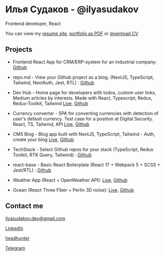 # Илья Судаков - @ilyasudakov
Frontend developer, React

You can view my [resume site](https://ilyasudakov.vercel.app), [portfolio as PDF](https://drive.google.com/file/d/1_5V65DH8ViKQnO1OB_c2cQW1vYQSn7zJ/view?usp=sharing) or [download CV](https://docs.google.com/document/d/1OWPw65Lhx170QKet5bV7iAzCaNx1vZdpeBp07Bs4FxY/edit?usp=sharing)

## Projects

* Frontend React App for CRM/ERP-system for an industrial company: [Github](https://github.com/ilyasudakov/CRM_frontend)

* repo.md - View your Github project as a blog. (NextJS, TypeScript, Tailwind, NextAuth, Jest, RTL) : [Github](https://github.com/ilyasudakov/repo.md)

* Dev Hub - Home page for developers with todos, custom user links, Medium articles by interests. Made with React, Typescript, Redux, Redux-Toolkit, Tailwind [Live](https://devhub.ilyasudakov.vercel.app), [Github](https://github.com/ilyasudakov/dev-hub)

* Currency converter - SPA for converting currencies with detection of user's default currency. Test case for a position at Digital Security. React, TS, Tailwind, API [Live](https://currency-converter-ds.vercel.app/), [Github](https://github.com/ilyasudakov/conversion-test-task-DS)

* CMS Blog - Blog app built with NextJS, TypeScript, Tailwind - Auth, create your blog [Live](https://cms-blog-cyan.vercel.app), [Github](https://github.com/ilyasudakov/cms_blog)

* TechStack - Select Github repos for your stack (TypeScript, Redux Toolkit, RTK Query, Tailwind) : [Github](https://github.com/ilyasudakov/tech-stack)

* react-base - Basic React Boilerplate (React 17 + Webpack 5 + SCSS + Jest/RTL) : [Github](https://github.com/ilyasudakov/basic-react-boilerplate)
     
* Weather App (React + OpenWeather API): [Live](https://weatherapp-ilyasudakov.herokuapp.com/), [Github](https://github.com/ilyasudakov/weatherApp)
     
* Ocean (React Three Fiber + Perlin 3D noise): [Live](https://ocean-ilyasudakov.herokuapp.com/), [Github](https://github.com/ilyasudakov/ThreeJS_test)

## Contact me

[ilyasudakov.dev@gmail.com](mailto:ilyasudakov.dev@gmail.com)

[LinkedIn](https://www.linkedin.com/in/ilya-sudakov)

[headhunter](https://spb.hh.ru/resume/340dcd78ff0b369fe40039ed1f534c6a4e756e)

[Telegram](https://t.me/ilyasudakov)
